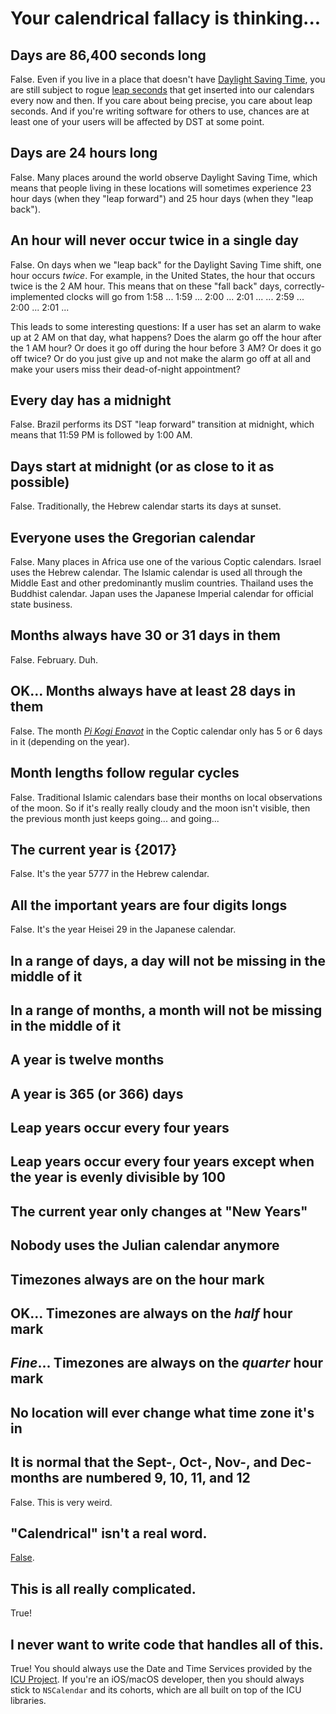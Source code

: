 # Your calendrical fallacy is thinking...

## Days are 86,400 seconds long

False. Even if you live in a place that doesn't have [Daylight Saving Time](https://en.wikipedia.org/wiki/Daylight_saving_time), you are still subject to rogue [leap seconds](https://en.wikipedia.org/wiki/Leap_second) that get inserted into our calendars every now and then. If you care about being precise, you care about leap seconds. And if you're writing software for others to use, chances are at least one of your users will be affected by DST at some point.

## Days are 24 hours long

False. Many places around the world observe Daylight Saving Time, which means that people living in these locations will sometimes experience 23 hour days (when they "leap forward") and 25 hour days (when they "leap back").

## An hour will never occur twice in a single day

False. On days when we "leap back" for the Daylight Saving Time shift, one hour occurs *twice*. For example, in the United States, the hour that occurs twice is the 2 AM hour. This means that on these "fall back" days, correctly-implemented clocks will go from 1:58 ... 1:59 ... 2:00 ... 2:01 ... ... 2:59 ... 2:00 ... 2:01 ...

This leads to some interesting questions: If a user has set an alarm to wake up at 2 AM on that day, what happens? Does the alarm go off the hour after the 1 AM hour? Or does it go off during the hour before 3 AM? Or does it go off twice? Or do you just give up and not make the alarm go off at all and make your users miss their dead-of-night appointment?

## Every day has a midnight

False. Brazil performs its DST "leap forward" transition at midnight, which means that 11:59 PM is followed by 1:00 AM.

## Days start at midnight (or as close to it as possible)

False. Traditionally, the Hebrew calendar starts its days at sunset.

## Everyone uses the Gregorian calendar

False. Many places in Africa use one of the various Coptic calendars. Israel uses the Hebrew calendar. The Islamic calendar is used all through the Middle East and other predominantly muslim countries. Thailand uses the Buddhist calendar. Japan uses the Japanese Imperial calendar for official state business.

## Months always have 30 or 31 days in them

False. February. Duh.

## OK... Months always have at least 28 days in them

False. The month [*Pi Kogi Enavot*](https://en.wikipedia.org/wiki/Intercalary_month_%28Egypt%29) in the Coptic calendar only has 5 or 6 days in it (depending on the year).

## Month lengths follow regular cycles

False. Traditional Islamic calendars base their months on local observations of the moon. So if it's really really cloudy and the moon isn't visible, then the previous month just keeps going... and going...

## The current year is {2017}

False. It's the year 5777 in the Hebrew calendar.

## All the important years are four digits longs

False. It's the year Heisei 29 in the Japanese calendar.

## In a range of days, a day will not be missing in the middle of it
## In a range of months, a month will not be missing in the middle of it
## A year is twelve months
## A year is 365 (or 366) days
## Leap years occur every four years
## Leap years occur every four years except when the year is evenly divisible by 100
## The current year only changes at "New Years"
## Nobody uses the Julian calendar anymore

## Timezones always are on the hour mark
## OK... Timezones are always on the *half* hour mark
## *Fine*... Timezones are always on the *quarter* hour mark
## No location will ever change what time zone it's in

## It is normal that the Sept-, Oct-, Nov-, and Dec- months are numbered 9, 10, 11, and 12

False. This is very weird.

## "Calendrical" isn't a real word.

[False](https://www.merriam-webster.com/dictionary/calendrical).

## This is all really complicated.

True!

## I never want to write code that handles all of this.

True! You should always use the Date and Time Services provided by the [ICU Project](http://userguide.icu-project.org/datetime). If you're an iOS/macOS developer, then you should always stick to `NSCalendar` and its cohorts, which are all built on top of the ICU libraries.

